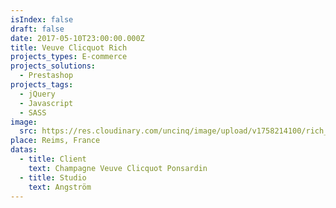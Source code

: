 ```yaml
---
isIndex: false
draft: false
date: 2017-05-10T23:00:00.000Z
title: Veuve Clicquot Rich
projects_types: E-commerce
projects_solutions:
  - Prestashop
projects_tags:
  - jQuery
  - Javascript
  - SASS
image:
  src: https://res.cloudinary.com/uncinq/image/upload/v1758214100/rich_vdff23.jpg
place: Reims, France
datas:
  - title: Client
    text: Champagne Veuve Clicquot Ponsardin
  - title: Studio
    text: Angström
---
```

